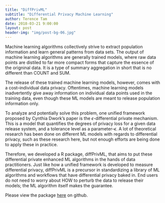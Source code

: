 ```yaml
---
title: "DiffPrivML"
subtitle: "Differential Privacy Machine Learning"
author: Terence Tam
date: 2018-03-21 9:00:00
layout: post
header-img: "img/post-bg-06.jpg"
---
```


Machine learning algorithms collectively strive to extract population information and learn general patterns from data sets. The output of machine learning algorithms are generally trained models, where raw data points are distiled to far more compact forms that capture the essence of the origninal data. It is a type of summary aggregation in short that is no different than COUNT and SUM.

The release of these trained machine learning models, however, comes with a cost–individual data privacy. Oftentimes, machine learning models inadvertently give away information on individual data points used in the training data, even though these ML models are meant to release population information only.

To analyze and potentially solve this problem, one unified framework proposed by Cynthia Dwork’s paper is the $\epsilon$-differential private mechanism. This is a model that quantifies the degrees of privacy loss for a given data release system, and a tolerance level as a parameter–$\epsilon$. A lot of theoretical research has been done on different ML models with regards to differential privacy, such as these research here, but not enough efforts are being done to apply these in practice.

Therefore, we developed a R package, diffPrivML, that aims to put these differential private enhanced ML algorithms in the hands of data practitioners. Just like how a unified framework is developed to measure differential privacy, diffPrivML is a precursor in standardizing a library of ML algorithms and workflows that have differential privacy baked in. End users do not need to worry about HOW to perturb the data to release their models; the ML algorithm itself makes the guarantee.

Please view the package [here](https://github.com/terencekwt/diffPrivML) on github.

